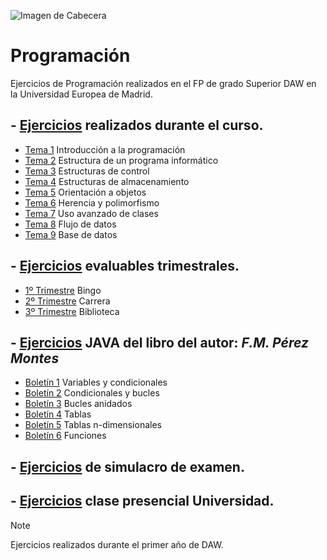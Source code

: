![Imagen de Cabecera](https://images.unsplash.com/photo-1587620962725-abab7fe55159?q=80&w=1931&auto=format&fit=crop&ixlib=rb-4.0.3&ixid=M3wxMjA3fDB8MHxwaG90by1wYWdlfHx8fGVufDB8fHx8fA%3D%3D)

# Programación

Ejercicios de Programación realizados en el FP de grado Superior DAW en la Universidad Europea de Madrid.

## - [Ejercicios](https://github.com/ArandaLidia/Programacion/tree/main/1%20-%20Ejercicios/) realizados durante el curso.

- [Tema 1](https://github.com/ArandaLidia/Programacion/tree/main/1%20-%20Ejercicios/T1) Introducción a la programación
- [Tema 2](https://github.com/ArandaLidia/Programacion/tree/main/1%20-%20Ejercicios/T2) Estructura de un programa informático
- [Tema 3](https://github.com/ArandaLidia/Programacion/tree/main/1%20-%20Ejercicios/T3) Estructuras de control
- [Tema 4](https://github.com/ArandaLidia/Programacion/tree/main/1%20-%20Ejercicios/T4) Estructuras de almacenamiento
- [Tema 5](https://github.com/ArandaLidia/Programacion/tree/main/1%20-%20Ejercicios/T5) Orientación a objetos
- [Tema 6](https://github.com/ArandaLidia/Programacion/tree/main/1%20-%20Ejercicios/T6) Herencia y polimorfismo
- [Tema 7](https://github.com/ArandaLidia/Programacion/tree/main/1%20-%20Ejercicios/T7) Uso avanzado de clases
- [Tema 8](https://github.com/ArandaLidia/Programacion/tree/main/1%20-%20Ejercicios/T8) Flujo de datos
- [Tema 9](https://github.com/ArandaLidia/Programacion/tree/main/1%20-%20Ejercicios/T9) Base de datos

## - [Ejercicios](https://github.com/ArandaLidia/Programacion/tree/main/2%20-%20Ejercicios%20Evaluables) evaluables trimestrales.
- [1º Trimestre](https://github.com/ArandaLidia/Programacion/tree/main/2%20-%20Ejercicios%20Evaluables/1Trimestre_Bingo) Bingo
- [2º Trimestre](https://github.com/ArandaLidia/Programacion/tree/main/2%20-%20Ejercicios%20Evaluables/2Trimestre_Carrera) Carrera
- [3º Trimestre](https://github.com/ArandaLidia/Programacion/tree/main/2%20-%20Ejercicios%20Evaluables/3Trimestre_Biblioteca) Biblioteca

## - [Ejercicios](https://github.com/ArandaLidia/Programacion/tree/main/3%20-%20PDFJAVA) JAVA del libro del autor: *F.M. Pérez Montes*
- [Boletín 1](https://github.com/ArandaLidia/Programacion/tree/main/3%20-%20PDFJAVA/src/B1_VariablesYCondicionales) Variables y condicionales
- [Boletín 2](https://github.com/ArandaLidia/Programacion/tree/main/3%20-%20PDFJAVA/src/B2_CondicionalesYBucles) Condicionales y bucles
- [Boletín 3](https://github.com/ArandaLidia/Programacion/tree/main/3%20-%20PDFJAVA/src/B3_BuclesAnidados) Bucles anidados
- [Boletín 4](https://github.com/ArandaLidia/Programacion/tree/main/3%20-%20PDFJAVA/src/B4_Tablas) Tablas
- [Boletín 5](https://github.com/ArandaLidia/Programacion/tree/main/3%20-%20PDFJAVA/src/B5_TablasnDimensionales) Tablas n-dimensionales
- [Boletín 6](https://github.com/ArandaLidia/Programacion/tree/main/3%20-%20PDFJAVA/src/B6_Funciones) Funciones


## - [Ejercicios](https://github.com/ArandaLidia/Programacion/tree/main/4%20-%20Ejercicios%20Simulacro) de simulacro de examen.
## - [Ejercicios](https://github.com/ArandaLidia/Programacion/tree/main/5%20-%20Ejercicios%20Clase%20Presencial) clase presencial Universidad.


> [!NOTE]
>Ejercicios realizados durante el primer año de DAW.
